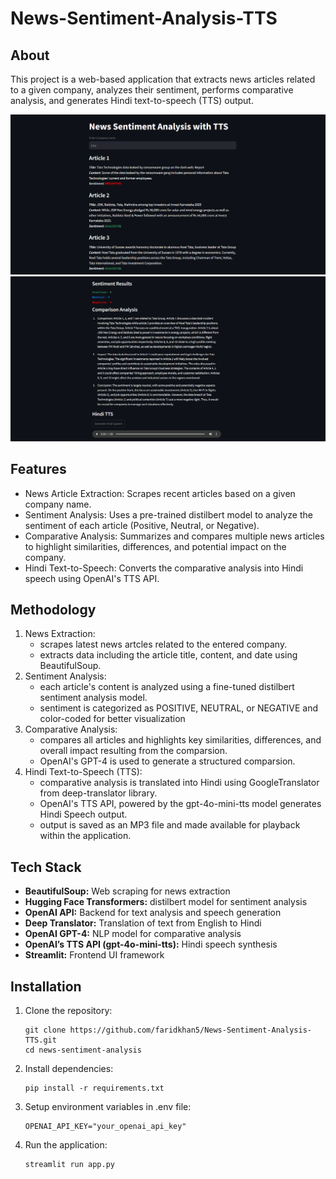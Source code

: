# News-Sentiment-Analysis-TTS

## About
This project is a web-based application that extracts news articles related to a given company, analyzes their sentiment, performs comparative analysis, and generates Hindi text-to-speech (TTS) output.

![img_1](images/img_1.png)
![img_2](images/img_2.png)

## Features
* News Article Extraction: Scrapes recent articles based on a given company name.
* Sentiment Analysis: Uses a pre-trained distilbert model to analyze the sentiment of each article (Positive, Neutral, or Negative).
* Comparative Analysis: Summarizes and compares multiple news articles to highlight similarities, differences, and potential impact on the company.
* Hindi Text-to-Speech: Converts the comparative analysis into Hindi speech using OpenAI's TTS API.

## Methodology
1. News Extraction:
    * scrapes latest news artcles related to the entered company.
    * extracts data including the article title, content, and date using BeautifulSoup.
2. Sentiment Analysis:
    * each article's content is analyzed using a fine-tuned distilbert sentiment analysis model.
    * sentiment is categorized as POSITIVE, NEUTRAL, or NEGATIVE and color-coded for better visualization
3. Comparative Analysis:
    * compares all articles and highlights key similarities, differences, and overall impact resulting from the comparsion.
    * OpenAI's GPT-4 is used to generate a structured comparsion.
4. Hindi Text-to-Speech (TTS):
    * comparative analysis is translated into Hindi using GoogleTranslator from deep-translator library.
    * OpenAI's TTS API, powered by the gpt-4o-mini-tts model generates Hindi Speech output.
    * output is saved as an MP3 file and made available for playback within the application.

## Tech Stack
* **BeautifulSoup:** Web scraping for news extraction
* **Hugging Face Transformers:** distilbert model for sentiment analysis
* **OpenAI API:** Backend for text analysis and speech generation
* **Deep Translator:** Translation of text from English to Hindi
* **OpenAI GPT-4:** NLP model for comparative analysis
* **OpenAI’s TTS API (gpt-4o-mini-tts):** Hindi speech synthesis
* **Streamlit:** Frontend UI framework

## Installation
1. Clone the repository:
   ```
   git clone https://github.com/faridkhan5/News-Sentiment-Analysis-TTS.git
   cd news-sentiment-analysis
   ```
2. Install dependencies:
   ```
   pip install -r requirements.txt
   ```  
3. Setup environment variables in .env file:
   ```
   OPENAI_API_KEY="your_openai_api_key"
   ```
4. Run the application:
   ```
   streamlit run app.py
   ```
